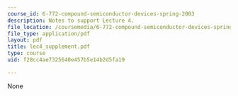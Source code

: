 ```yaml
---
course_id: 6-772-compound-semiconductor-devices-spring-2003
description: Notes to support Lecture 4.
file_location: /coursemedia/6-772-compound-semiconductor-devices-spring-2003/f28cc4ae7325640e457b5e14b2d5fa19_lec4_supplement.pdf
file_type: application/pdf
layout: pdf
title: lec4_supplement.pdf
type: course
uid: f28cc4ae7325640e457b5e14b2d5fa19

---
```

None